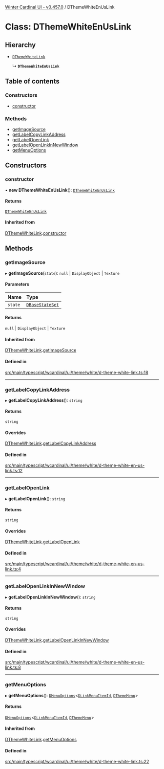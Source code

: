 [Winter Cardinal UI - v0.457.0](../index.md) / DThemeWhiteEnUsLink

# Class: DThemeWhiteEnUsLink

## Hierarchy

- [`DThemeWhiteLink`](DThemeWhiteLink.md)

  ↳ **`DThemeWhiteEnUsLink`**

## Table of contents

### Constructors

- [constructor](DThemeWhiteEnUsLink.md#constructor)

### Methods

- [getImageSource](DThemeWhiteEnUsLink.md#getimagesource)
- [getLabelCopyLinkAddress](DThemeWhiteEnUsLink.md#getlabelcopylinkaddress)
- [getLabelOpenLink](DThemeWhiteEnUsLink.md#getlabelopenlink)
- [getLabelOpenLinkInNewWindow](DThemeWhiteEnUsLink.md#getlabelopenlinkinnewwindow)
- [getMenuOptions](DThemeWhiteEnUsLink.md#getmenuoptions)

## Constructors

### constructor

• **new DThemeWhiteEnUsLink**(): [`DThemeWhiteEnUsLink`](DThemeWhiteEnUsLink.md)

#### Returns

[`DThemeWhiteEnUsLink`](DThemeWhiteEnUsLink.md)

#### Inherited from

[DThemeWhiteLink](DThemeWhiteLink.md).[constructor](DThemeWhiteLink.md#constructor)

## Methods

### getImageSource

▸ **getImageSource**(`state`): ``null`` \| `DisplayObject` \| `Texture`

#### Parameters

| Name | Type |
| :------ | :------ |
| `state` | [`DBaseStateSet`](../interfaces/DBaseStateSet.md) |

#### Returns

``null`` \| `DisplayObject` \| `Texture`

#### Inherited from

[DThemeWhiteLink](DThemeWhiteLink.md).[getImageSource](DThemeWhiteLink.md#getimagesource)

#### Defined in

[src/main/typescript/wcardinal/ui/theme/white/d-theme-white-link.ts:18](https://github.com/winter-cardinal/winter-cardinal-ui/blob/v0.457.0/src/main/typescript/wcardinal/ui/theme/white/d-theme-white-link.ts#L18)

___

### getLabelCopyLinkAddress

▸ **getLabelCopyLinkAddress**(): `string`

#### Returns

`string`

#### Overrides

[DThemeWhiteLink](DThemeWhiteLink.md).[getLabelCopyLinkAddress](DThemeWhiteLink.md#getlabelcopylinkaddress)

#### Defined in

[src/main/typescript/wcardinal/ui/theme/white/d-theme-white-en-us-link.ts:12](https://github.com/winter-cardinal/winter-cardinal-ui/blob/v0.457.0/src/main/typescript/wcardinal/ui/theme/white/d-theme-white-en-us-link.ts#L12)

___

### getLabelOpenLink

▸ **getLabelOpenLink**(): `string`

#### Returns

`string`

#### Overrides

[DThemeWhiteLink](DThemeWhiteLink.md).[getLabelOpenLink](DThemeWhiteLink.md#getlabelopenlink)

#### Defined in

[src/main/typescript/wcardinal/ui/theme/white/d-theme-white-en-us-link.ts:4](https://github.com/winter-cardinal/winter-cardinal-ui/blob/v0.457.0/src/main/typescript/wcardinal/ui/theme/white/d-theme-white-en-us-link.ts#L4)

___

### getLabelOpenLinkInNewWindow

▸ **getLabelOpenLinkInNewWindow**(): `string`

#### Returns

`string`

#### Overrides

[DThemeWhiteLink](DThemeWhiteLink.md).[getLabelOpenLinkInNewWindow](DThemeWhiteLink.md#getlabelopenlinkinnewwindow)

#### Defined in

[src/main/typescript/wcardinal/ui/theme/white/d-theme-white-en-us-link.ts:8](https://github.com/winter-cardinal/winter-cardinal-ui/blob/v0.457.0/src/main/typescript/wcardinal/ui/theme/white/d-theme-white-en-us-link.ts#L8)

___

### getMenuOptions

▸ **getMenuOptions**(): [`DMenuOptions`](../interfaces/DMenuOptions.md)\<[`DLinkMenuItemId`](../index.md#dlinkmenuitemid), [`DThemeMenu`](../interfaces/DThemeMenu.md)\>

#### Returns

[`DMenuOptions`](../interfaces/DMenuOptions.md)\<[`DLinkMenuItemId`](../index.md#dlinkmenuitemid), [`DThemeMenu`](../interfaces/DThemeMenu.md)\>

#### Inherited from

[DThemeWhiteLink](DThemeWhiteLink.md).[getMenuOptions](DThemeWhiteLink.md#getmenuoptions)

#### Defined in

[src/main/typescript/wcardinal/ui/theme/white/d-theme-white-link.ts:22](https://github.com/winter-cardinal/winter-cardinal-ui/blob/v0.457.0/src/main/typescript/wcardinal/ui/theme/white/d-theme-white-link.ts#L22)

